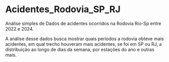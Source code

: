 # Acidentes\_Rodovia\_SP\_RJ



Análise simples de Dados de acidentes ocorridos na Rodovia Rio-Sp entre 2022 e 2024.



A análise desse dados busca mostrar quais períodos a rodovia obteve mais acidentes, em qual trecho houveram mais acidentes, se foi em SP ou RJ, a distribuição ao longo de dias da semana, por estações do ano e outras mais.


